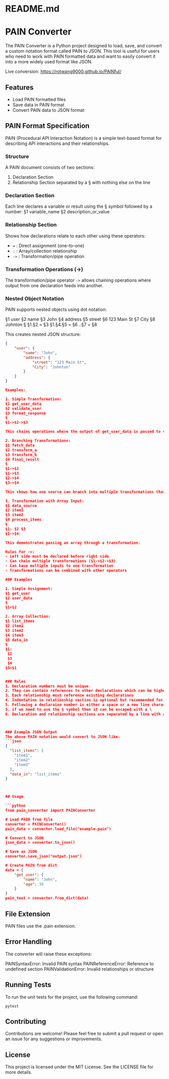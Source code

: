 # README.md

# PAIN Converter

The PAIN Converter is a Python project designed to load, save, and convert a custom notation format called PAIN to JSON. This tool is useful for users who need to work with PAIN formatted data and want to easily convert it into a more widely used format like JSON.

Live conversion: https://rotwang9000.github.io/PAINful/

## Features

- Load PAIN formatted files
- Save data in PAIN format
- Convert PAIN data to JSON format

## PAIN Format Specification

PAIN (Procedural API Interaction Notation) is a simple text-based format for describing API interactions and their relationships.

### Structure
A PAIN document consists of two sections:
1. Declaration Section
2. Relationship Section
separated by a § with nothing else on the line

### Declaration Section
Each line declares a variable or result using the § symbol followed by a number:
§1 variable_name 
§2 description_or_value

### Relationship Section
Shows how declarations relate to each other using these operators:
- `=` : Direct assignment (one-to-one)
- `:` : Array/collection relationship
- `->` : Transformation/pipe operation

### Transformation Operations (->)
The transformation/pipe operator `->` allows chaining operations where output from one declaration feeds into another.

### Nested Object Notation
PAIN supports nested objects using dot notation:

§1 user
§2 name
§3 John
§4 address
§5 street
§6 123 Main St
§7 City
§8 Johnton
§
§1.§2 = §3
§1.§4.§5 = §6
..§7 = §8

This creates nested JSON structure:
```json
{
    "user": {
        "name": "John",
        "address": {
            "street": "123 Main St",
            "City": "Johnton"
        }
    }
}

Examples:

1. Simple Transformation:
§1 get_user_data 
§2 validate_user 
§3 format_response 
§
§1->§2->§3

This chains operations where the output of get_user_data is passed to validate_user, and its result is passed to format_response.

2. Branching Transformations:
§1 fetch_data 
§2 transform_a 
§3 transform_b 
§4 final_result 
§
§1->§2 
§1->§3 
§2->§4 
§3->§4

This shows how one source can branch into multiple transformations that later merge.

3. Transformation with Array Input:
§1 data_source 
§2 item1 
§3 item2 
§4 process_items 
§
§1: §2 §3 
§1->§4

This demonstrates passing an array through a transformation.

Rules for ->:
- Left side must be declared before right side
- Can chain multiple transformations (§1->§2->§3)
- Can have multiple inputs to one transformation
- Transformations can be combined with other operators

### Examples

1. Simple Assignment:
§1 get_user 
§2 user_data 
§
§1=§2

2. Array Collection:
§1 list_items 
§2 item1 
§3 item2 
§4 item3 
§5 data_in
§
§1: 
 §2 
 §3 
 §4
§5=§1


### Rules
1. Declaration numbers must be unique
2. They can contain references to other declarations which can be higher numbers
3. Each relationship must reference existing declarations
4. Indentation in relationship section is optional but recommended for readability - leading tabs and spaces are ignored.
5. Following a declaraion number is either a space or a new line character which are ignored. A space followed by a new line will give a new line at the start. Data can be spread over multiple lines and stops when it gets to the next line beginning §
5. if we need to use the § symbol then it can be escaped with a \
6. Declaration and relationship sections are separated by a line with a single §



### Example JSON Output
The above PAIN notation would convert to JSON like:
```json
{
  "list_items": [
    "item1",
    "item2"
	"item3"
  ],
  "data_in": "list_items"
}



## Usage

```python
from pain_converter import PAINConverter

# Load PAIN from file
converter = PAINConverter()
pain_data = converter.load_file("example.pain")

# Convert to JSON
json_data = converter.to_json()

# Save as JSON
converter.save_json("output.json")

# Create PAIN from dict
data = {
    "get_user": {
        "name": "John",
        "age": 30
    }
}
pain_text = converter.from_dict(data)
```

## File Extension
PAIN files use the .pain extension.

## Error Handling
The converter will raise these exceptions:

PAINSyntaxError: Invalid PAIN syntax
PAINReferenceError: Reference to undefined section
PAINValidationError: Invalid relationships or structure


## Running Tests

To run the unit tests for the project, use the following command:

```
pytest
```

## Contributing

Contributions are welcome! Please feel free to submit a pull request or open an issue for any suggestions or improvements.

## License

This project is licensed under the MIT License. See the LICENSE file for more details.